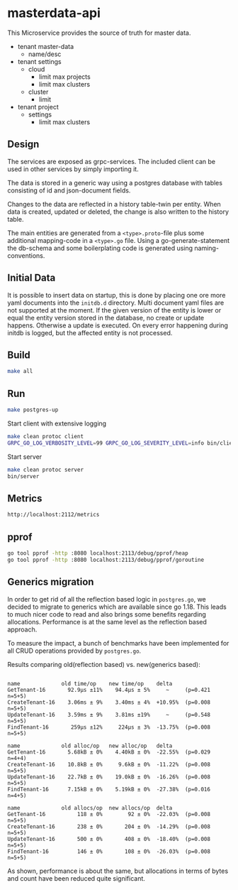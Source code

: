 # masterdata-api

This Microservice provides the source of truth for master data.

* tenant master-data
  * name/desc
* tenant settings
  * cloud
    * limit max projects
    * limit max clusters
  * cluster
    * limit
* tenant project
  * settings
    * limit max clusters

## Design

The services are exposed as grpc-services. The included client can be used
in other services by simply importing it.

The data is stored in a generic way using a postgres database
with tables consisting of id and json-document fields.

Changes to the data are reflected in a history table-twin per entity. When data
is created, updated or deleted, the change is also written to the history table.

The main entities are generated from a `<type>.proto`-file
plus some additional mapping-code in a `<type>.go` file.
Using a go-generate-statement the db-schema and some boilerplating code
is generated using naming-conventions.

## Initial Data

It is possible to insert data on startup, this is done by placing one ore more yaml documents into the `initdb.d` directory.
Multi document yaml files are not supported at the moment. If the given version of the entity is lower or equal the entity version
stored in the database, no create or update happens. Otherwise a update is executed.
On every error happening during initdb is logged, but the affected entity is not processed.

## Build

```bash
make all
```

## Run

```bash
make postgres-up
```

Start client with extensive logging

```bash
make clean protoc client
GRPC_GO_LOG_VERBOSITY_LEVEL=99 GRPC_GO_LOG_SEVERITY_LEVEL=info bin/client
```

Start server

```bash
make clean protoc server
bin/server
```

## Metrics

```bash
http://localhost:2112/metrics
```

## pprof

```bash
go tool pprof -http :8080 localhost:2113/debug/pprof/heap
go tool pprof -http :8080 localhost:2113/debug/pprof/goroutine
```

## Generics migration

In order to get rid of all the reflection based logic in `postgres.go`, we decided to migrate to generics which are available since go 1.18.
This leads to much nicer code to read and also brings some benefits regarding allocations. Performance is at the same level as the reflection based approach.

To measure the impact, a bunch of benchmarks have been implemented for all CRUD operations provided by `postgres.go`.

Results comparing old(reflection based) vs. new(generics based):

```plain

name             old time/op    new time/op    delta
GetTenant-16       92.9µs ±11%    94.4µs ± 5%     ~     (p=0.421 n=5+5)
CreateTenant-16    3.06ms ± 9%    3.40ms ± 4%  +10.95%  (p=0.008 n=5+5)
UpdateTenant-16    3.59ms ± 9%    3.81ms ±19%     ~     (p=0.548 n=5+5)
FindTenant-16       259µs ±12%     224µs ± 3%  -13.75%  (p=0.008 n=5+5)

name             old alloc/op   new alloc/op   delta
GetTenant-16       5.68kB ± 0%    4.40kB ± 0%  -22.55%  (p=0.029 n=4+4)
CreateTenant-16    10.8kB ± 0%     9.6kB ± 0%  -11.22%  (p=0.008 n=5+5)
UpdateTenant-16    22.7kB ± 0%    19.0kB ± 0%  -16.26%  (p=0.008 n=5+5)
FindTenant-16      7.15kB ± 0%    5.19kB ± 0%  -27.38%  (p=0.016 n=4+5)

name             old allocs/op  new allocs/op  delta
GetTenant-16          118 ± 0%        92 ± 0%  -22.03%  (p=0.008 n=5+5)
CreateTenant-16       238 ± 0%       204 ± 0%  -14.29%  (p=0.008 n=5+5)
UpdateTenant-16       500 ± 0%       408 ± 0%  -18.40%  (p=0.008 n=5+5)
FindTenant-16         146 ± 0%       108 ± 0%  -26.03%  (p=0.008 n=5+5)

```

As shown, performance is about the same, but allocations in terms of bytes and count have been reduced quite significant.

